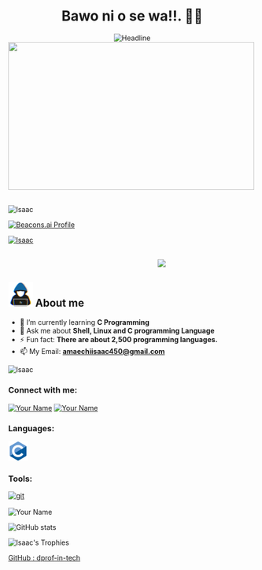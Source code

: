 <h1 align="center"> Bawo ni o se wa!!. 👨‍💻 </h1>
<div align="center">
  <img src="https://readme-typing-svg.herokuapp.com?color=0000FF&size=32&center=true&vCenter=true&width=600&height=50&lines=Hi+there+I'm+Dprof-in-Tech+%F0%9F%91%8B;👨‍💻+++Full-Stack+Developer;Software+Engineer;WEB3+Educator;Freelancer;Weird" alt="Headline" />
</div>

<div align="center" style="width: 500px; height: 300px; overflow: hidden;">
  <a  href="https://linkedin.com/in/onyemaechi">
    <img align="center" src="https://media.licdn.com/dms/image/D4E03AQF1VijLgeDI5Q/profile-displayphoto-shrink_200_200/0/1692250008162?e=1701302400&v=beta&t=xbxsnhOHExfkgndDe4KnG8vqTZQQ7kunKiubpI5xJKQ" style="object-fit: cover; width: 100%; height: 100%;" />
  </a>
</div>

<br>

<p align="left"> <img src="https://komarev.com/ghpvc/?username=dprof-in-tech&label=Profile%20views&color=0e75b6&style=flat" alt="Isaac" /> </p>

[![Beacons.ai Profile](https://img.shields.io/badge/About_Me-Dprof-in-Tech-9cf?style=for-the-badge&logo=beacons&color=blue)](https://beacons.ai/dprof-in-tech)

<p align="left"> <a href="https://twitter.com/dprof_in_tech" target="blank"><img src="https://img.shields.io/twitter/follow/Dprof_in_Tech?logo=twitter&style=for-the-badge" alt="Isaac" /></a> </p>

<br>
<div align="right">
  <img align="right" src="https://user-images.githubusercontent.com/your_image.gif" width="200px"/>
</div>
<br>

## <picture><img src="https://github.com/0xAbdulKhalid/0xAbdulKhalid/raw/main/assets/mdImages/about_me.gif" width="50px"></picture> **About me**

- 🔭 I’m currently learning **C Programming**
- 💬 Ask me about **Shell, Linux and C programming Language**
- ⚡ Fun fact: **There are about 2,500 programming languages.**
- 📫 My Email: **amaechiisaac450@gmail.com**

 <p align="left">
  <img src="https://github-readme-streak-stats.herokuapp.com/?user=dprof-in-tech&theme=algolia" alt="Isaac" />
</p>

<h3 align="left">Connect with me:</h3>
<p align="left">
  <a href="https://twitter.com/dprof_in_tech" target="blank"><img align="center" src="https://raw.githubusercontent.com/rahuldkjain/github-profile-readme-generator/master/src/images/icons/Social/twitter.svg" alt="Your Name" height="30" width="40" /></a>
  <a href="https://www.linkedin.com/in/onyemaechi" target="blank"><img align="center" src="https://raw.githubusercontent.com/rahuldkjain/github-profile-readme-generator/master/src/images/icons/Social/linked-in-alt.svg" alt="Your Name" height="30" width="40" /></a>
</p>

<h3 align="left">Languages:</h3>
<p align="left">
  <a href="https://www.cprogramming.com/" target="_blank" rel="noreferrer">
    <img src="https://raw.githubusercontent.com/devicons/devicon/master/icons/c/c-original.svg" alt="c" width="40" height="40"/>
  </a>
  <!-- Add other programming languages as needed -->
</p>

<h3 align="left">Tools:</h3>
<p align="left">
  <a href="https://git-scm.com/" target="_blank" rel="noreferrer">
    <img src="https://www.vectorlogo.zone/logos/git-scm/git-scm-icon.svg" alt="git" width="40" height="40"/>
  </a>
  <!-- Add other tools as needed -->
</p>

<p align="left">
  <img align="center" src="https://github-readme-stats.vercel.app/api/top-langs?username=dprof-in-tech&theme=algolia&show_icons=true&locale=en&layout=compact" alt="Your Name" />
</p>

![GitHub stats](https://github-readme-stats.vercel.app/api?username=dprof-in-tech&theme=algolia&show_icons=true&count_private=true&hide_title=true)

<p align="left">
  <img src="https://github-profile-trophy.vercel.app/?username=dprof-in-tech&theme=algolia&column=3&row=2&margin-w=15&margin-h=15&no-bg=false" alt="Isaac's Trophies" />
</p>

[GitHub : dprof-in-tech](https://github.com/dprof-in-tech)



<!--
**Dprof-in-tech/Dprof-in-tech** is a ✨ _special_ ✨ repository because its `README.md` (this file) appears on your GitHub profile.

Here are some ideas to get you started:

- 🔭 I’m currently working on ...
- 🌱 I’m currently learning ...
- 👯 I’m looking to collaborate on ...
- 🤔 I’m looking for help with ...
- 💬 Ask me about ...
- 📫 How to reach me: ...
- 😄 Pronouns: ...
- ⚡ Fun fact: ...
-->
